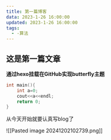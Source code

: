 ```yaml
---
title: 第一篇博客
data: 2023-1-26 16:00:00
updated: 2023-1-26 16:00:00
tags:
  - -算法
---
```


## 这是第一篇文章

**通过hexo挂载在GitHub实现butterfly主题**

```cpp
int main(){
    int a=0;
    cout<<a<<endl;
    return 0;
}
```

从今天开始就要认真写blog了


![[Pasted image 20241202102739.png]]